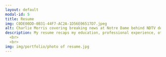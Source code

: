 ```yaml
---
layout: default
modal-id: 5
title: Resume
img: C0DE00DD-0B31-44F7-AC2A-1D56E06517D7.jpeg
alt: Charlie Morris covering breaking news at Notre Dame behind NDTV desk.
description: My resume recaps my education, professional experience, other skills, and more. I look forward to adding to it in the near future!
  <br>
  <br>
img: img/portfolio/photo of resume.jpg
---
```

